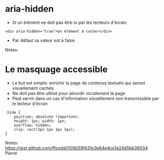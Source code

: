 <!-- .slide: class="with-code-bg-dark" -->

# aria-hidden

* Si un élément ne doit pas être lu par les lecteurs d'écran:

```
<div aria-hidden="true">Un élément à cacher</div>
```

* Par défaut sa valeur est à false

Notes:


<!-- .slide: class="with-code-bg-dark" -->

# Le masquage accessible

* Le but est simple: enrichir la page de contenus textuels qui seront visuellement cachés
* Ne doit pas être utilisé pour alourdir vocalement la page
* Peut servir dans un cas d'information visuellement non transmissible par le lecteur d'écran

```
.hide {
    position: absolute !important;
    height: 1px; width: 1px;
    overflow: hidden;
    clip: rect(1px 1px 1px 1px);
}
```

Notes:
https://gist.github.com/ffoodd/000b59f431e3e64e4ce1a24d5bb36034
Pierre
